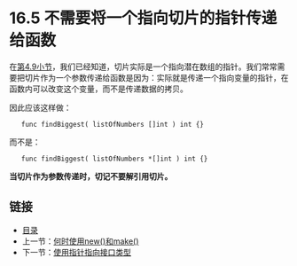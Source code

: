 # 16.5 不需要将一个指向切片的指针传递给函数

在[第4.9小节](04.9.md)，我们已经知道，切片实际是一个指向潜在数组的指针。我们常常需要把切片作为一个参数传递给函数是因为：实际就是传递一个指向变量的指针，在函数内可以改变这个变量，而不是传递数据的拷贝。

因此应该这样做：

       func findBiggest( listOfNumbers []int ) int {}

而不是：

       func findBiggest( listOfNumbers *[]int ) int {}

**当切片作为参数传递时，切记不要解引用切片。**


<extoc></extoc>

## 链接

- [目录](directory.md)
- 上一节：[何时使用new()和make()](16.4.md)
- 下一节：[使用指针指向接口类型](16.6.md)
